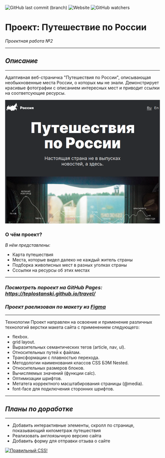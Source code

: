 ![GitHub last commit (branch)](https://img.shields.io/github/last-commit/teplostanski/travel/master)
![Website](https://img.shields.io/website?color=gold&label=teplostanski.github.io%2Ftravel&up_color=gree&up_message=online&url=https%3A%2F%2Fteplostanski.github.io%2Ftravel%2F)
![GitHub watchers](https://img.shields.io/github/watchers/teplostanski/travel?style=social)

# Проект: Путешествие по России

*Проектная работа №2*

---
## *Описание*
----

Адаптивная веб-страничка "Путешествия по России", описывающая необыкновенные места России, о которых мы не знали. Демонстрирует красивые фотографии с описанием интересных мест и приводит ссылки на соответсующие ресурсы.

![](./screen.png)

### **О чём проект?**

*В нём представлены:*

* Карта путешествия
* Места, которые видел далеко не каждый житель страны
* Подборка живописных мест в разных уголках страны
* Сссылки на ресурсы об этих местах

---

### *Посмотреть пороект на GitHub Pages: https://teplostanski.github.io/travel/*

### *Проект раелизован по макету из [Figma](https://www.figma.com/file/5S2WSbEFL6awjVWJ0NWL8Q/Sprint-3_-Russia-_-desktop-mobile?node-id=28503%3A0)*

---

Технологии
Проект направлен на освоение и применение различных технологий верстки макета сайта с применением следующего:

- flexbox.
- grid layout.
- Выразительных семантических тегов (article, nav, ul).
- Относительных путей к файлам.
- Трансформации с плавностью перехода.
- Методологии наименования классов CSS БЭМ Nested.
- Относительных размеров блоков.
- Вычисляемых значений (функции calc).
- Оптимизации шрифтов.
- Метатега корректного масштабирования страницы (@media).
- font-face для подключения сторонних шрифтов.

---
## *Планы по доработке*

---

- Добавить интерактивные элементы, скролл по странице, показывающий километраж путешествия
- Реализовать англоязычную версию сайта
- Добавить форму для отправки отзыва о сайте

<p>
    <a href="https://jigsaw.w3.org/css-validator/check/referer">
        <img style="border:0;width:88px;height:31px"
            src="https://jigsaw.w3.org/css-validator/images/vcss-blue"
            alt="Правильный CSS!" />
    </a>
</p>
